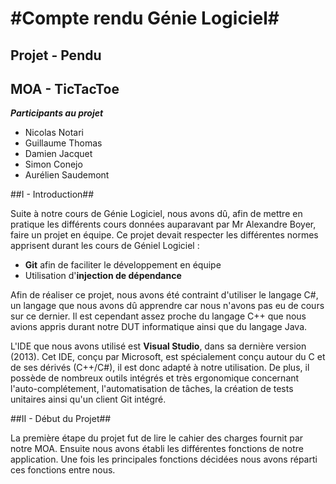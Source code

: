 ﻿#Compte rendu Génie Logiciel#
===============================


**Projet - Pendu**
--------------
**MOA - TicTacToe**
--------------


***Participants au projet*** 

 - Nicolas Notari 
 - Guillaume Thomas 
 - Damien Jacquet 
 - Simon Conejo 
 - Aurélien Saudemont

##I - Introduction##

Suite à notre cours de Génie Logiciel, nous avons dû, afin de mettre en pratique les différents cours données auparavant par Mr Alexandre Boyer, faire un projet en équipe. Ce projet devait respecter les différentes normes apprisent durant les cours de Géniel Logiciel :

 - **Git** afin de faciliter le développement en équipe
 - Utilisation d'**injection de dépendance**

Afin de réaliser ce projet, nous avons été contraint d'utiliser le langage C#, un langage que nous avons dû apprendre car nous n'avons pas eu de cours sur ce dernier. Il est cependant assez proche du langage C++ que nous avions appris durant notre DUT informatique ainsi que du langage Java. 

L'IDE que nous avons utilisé est **Visual Studio**, dans sa dernière version (2013). Cet IDE, conçu par Microsoft, est spécialement conçu autour du C et de ses dérivés (C++/C#), il est donc adapté à notre utilisation. De plus, il possède de nombreux outils intégrés et très ergonomique concernant l'auto-complétement, l'automatisation de tâches, la création de tests unitaires ainsi qu'un client Git intégré.  

##II - Début du Projet##

La première étape du projet fut de lire le cahier des charges fournit par notre MOA. Ensuite nous avons établi les différentes fonctions de notre application. Une fois les principales fonctions décidées nous avons réparti ces fonctions entre nous.

